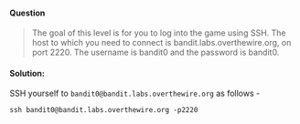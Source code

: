 #### Question
> The goal of this level is for you to log into the game using SSH. The host to which you need to connect is 
> bandit.labs.overthewire.org, on port 2220. The username is bandit0 and the password is bandit0.

#### Solution:
SSH yourself to `bandit0@bandit.labs.overthewire.org` as follows - 
```
ssh bandit0@bandit.labs.overthewire.org -p2220
```
